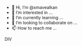 - 👋 Hi, I’m @xmavealkan
- 👀 I’m interested in ...
- 🌱 I’m currently learning ...
- 💞️ I’m looking to collaborate on ...
- 📫 How to reach me ...

<!---
xmavealkan/xmavealkan is a ✨ special ✨ repository because its `README.md` (this file) appears on your GitHub profile.
You can clicdiv,k the Preview link to take a look at your changes.
--->
<div id="text-1">DIV</div>
